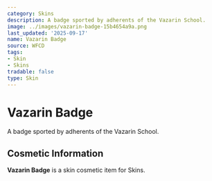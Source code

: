 ```yaml
---
category: Skins
description: A badge sported by adherents of the Vazarin School.
image: ../images/vazarin-badge-15b4654a9a.png
last_updated: '2025-09-17'
name: Vazarin Badge
source: WFCD
tags:
- Skin
- Skins
tradable: false
type: Skin
---
```


# Vazarin Badge

A badge sported by adherents of the Vazarin School.

## Cosmetic Information

**Vazarin Badge** is a skin cosmetic item for Skins.

